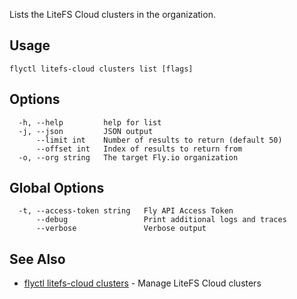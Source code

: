 Lists the LiteFS Cloud clusters in the organization.

## Usage
~~~
flyctl litefs-cloud clusters list [flags]
~~~

## Options

~~~
  -h, --help         help for list
  -j, --json         JSON output
      --limit int    Number of results to return (default 50)
      --offset int   Index of results to return from
  -o, --org string   The target Fly.io organization
~~~

## Global Options

~~~
  -t, --access-token string   Fly API Access Token
      --debug                 Print additional logs and traces
      --verbose               Verbose output
~~~

## See Also

* [flyctl litefs-cloud clusters](/docs/flyctl/litefs-cloud-clusters/)	 - Manage LiteFS Cloud clusters

